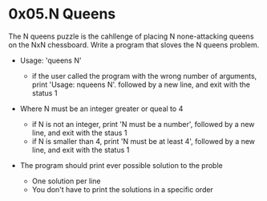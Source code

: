 # 0x05.N Queens

The N queens puzzle is the cahllenge of placing N none-attacking queens
on the NxN chessboard. Write a program that sloves the N queens problem.

- Usage: 'queens N'
	- if the user called the program with the wrong number of
	   arguments, print 'Usage: nqueens N'. followed by a new
	   line, and exit with the status 1

- Where N must be an integer greater or queal to 4
	- if N is not an integer, print 'N must be a number',
	  followed by a new line, and exit with the staus 1
	- if N is smaller than 4, print 'N must be at least 4',
	  followed by a new line, and exit with the status 1

- The program should print ever possible solution to the proble
	- One solution per line
	- You don't have to print the solutions in a specific order
